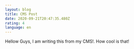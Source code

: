 ```yaml
---
layout: blog
title: CMS Post
date: 2020-09-21T20:47:35.480Z
rating: 4
language: en
---
```

Hellow Guys, I am writing this from my CMS!. How cool is that!
